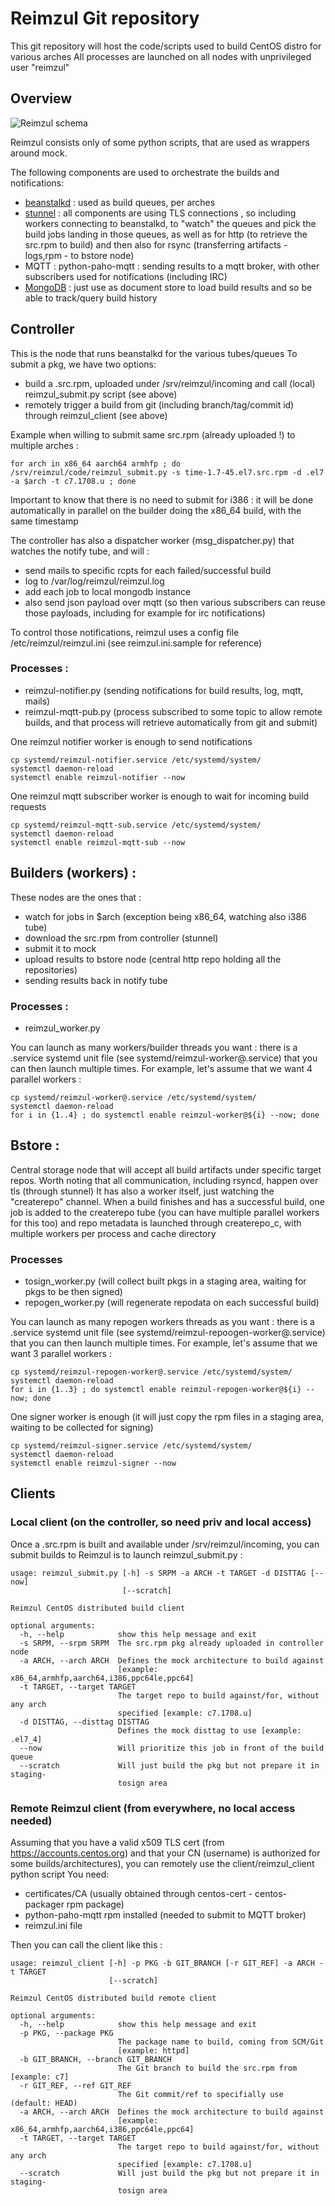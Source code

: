 # Reimzul Git repository #
This git repository will host the code/scripts used to build CentOS distro for various arches
All processes are launched on all nodes with unprivileged user "reimzul"

## Overview
![Reimzul schema](/docs/Reimzul.png)

Reimzul consists only of some python scripts, that are used as wrappers around mock.

The following components are used to orchestrate the builds and notifications:
 * [beanstalkd](http://kr.github.io/beanstalkd/) : used as build queues, per arches
 * [stunnel](http://www.stunnel.org/) : all components are using TLS connections , so including workers connecting to beanstalkd, to "watch" the queues and pick the build jobs landing in those queues, as well as for http (to retrieve the src.rpm to build) and then also for rsync (transferring artifacts - logs,rpm - to bstore node)
 * MQTT : python-paho-mqtt : sending results to a mqtt broker, with other subscribers used for notifications (including IRC)
 * [MongoDB](http://www.mongodb.org) : just use as document store to load build results and so be able to track/query build history

## Controller
This is the node that runs beanstalkd for the various tubes/queues
To submit a pkg, we have two options:
 * build a .src.rpm, uploaded under /srv/reimzul/incoming and call (local) reimzul_submit.py script (see above)
 * remotely trigger a build from git (including branch/tag/commit id) through reimzul_client (see above)

Example when willing to submit same src.rpm (already uploaded !) to multiple arches :
```
for arch in x86_64 aarch64 armhfp ; do /srv/reimzul/code/reimzul_submit.py -s time-1.7-45.el7.src.rpm -d .el7 -a $arch -t c7.1708.u ; done
```
Important to know that there is no need to submit for i386 : it will be done automatically in parallel on the builder doing the x86_64 build, with the same timestamp

The controller has also a dispatcher worker (msg_dispatcher.py) that watches the notify tube, and will :
 * send mails to specific rcpts for each failed/successful build
 * log to /var/log/reimzul/reimzul.log
 * add each job to local mongodb instance
 * also send json payload over mqtt (so then various subscribers can reuse those payloads, including for example for irc notifications)

To control those notifications, reimzul uses a config file /etc/reimzul/reimzul.ini (see reimzul.ini.sample for reference)

### Processes :
  * reimzul-notifier.py (sending notifications for build results, log, mqtt, mails)
  * reimzul-mqtt-pub.py (process subscribed to some topic to allow remote builds, and that process will retrieve automatically from git and submit)

One reimzul notifier worker is enough to send notifications
```
cp systemd/reimzul-notifier.service /etc/systemd/system/
systemctl daemon-reload
systemctl enable reimzul-notifier --now

```

One reimzul mqtt subscriber worker is enough to wait for incoming build requests
```
cp systemd/reimzul-mqtt-sub.service /etc/systemd/system/
systemctl daemon-reload
systemctl enable reimzul-mqtt-sub --now

```



## Builders (workers) : 

These nodes are the ones that :
 * watch for jobs in $arch (exception being x86_64, watching also i386 tube)
 * download the src.rpm from controller (stunnel)
 * submit it to mock
 * upload results to bstore node (central http repo holding all the repositories)
 * sending results back in notify tube

### Processes :
 * reimzul_worker.py 

You can launch as many workers/builder threads you want : there is a .service systemd unit file (see systemd/reimzul-worker@.service) that you can then launch multiple times. For example, let's assume that we want 4 parallel workers : 
```
cp systemd/reimzul-worker@.service /etc/systemd/system/
systemctl daemon-reload
for i in {1..4} ; do systemctl enable reimzul-worker@${i} --now; done

```

## Bstore :

Central storage node that will accept all build artifacts under specific target repos.
Worth noting that all communication, including rsyncd, happen over tls (through stunnel)
It has also a worker itself, just watching the "createrepo" channel.
When a build finishes and has a successful build, one job is added to the createrepo tube (you can have multiple parallel workers for this too) and repo metadata is launched through createrepo_c, with multiple workers per process and cache directory

### Processes
 * tosign_worker.py (will collect built pkgs in a staging area, waiting for pkgs to be then signed)
 * repogen_worker.py (will regenerate repodata on each successful build)

You can launch as many repogen workers threads as you want : there is a .service systemd unit file (see systemd/reimzul-repoogen-worker@.service) that you can then launch multiple times. For example, let's assume that we want 3 parallel workers : 
```
cp systemd/reimzul-repogen-worker@.service /etc/systemd/system/
systemctl daemon-reload
for i in {1..3} ; do systemctl enable reimzul-repogen-worker@${i} --now; done

```

One signer worker is enough (it will just copy the rpm files in a staging area, waiting to be collected for signing)
```
cp systemd/reimzul-signer.service /etc/systemd/system/
systemctl daemon-reload
systemctl enable reimzul-signer --now

```

## Clients

### Local client (on the controller, so need priv and local access)

Once a .src.rpm is built and available under /srv/reimzul/incoming, you can submit builds to Reimzul is to launch reimzul_submit.py : 
```
usage: reimzul_submit.py [-h] -s SRPM -a ARCH -t TARGET -d DISTTAG [--now]
                         [--scratch]

Reimzul CentOS distributed build client

optional arguments:
  -h, --help            show this help message and exit
  -s SRPM, --srpm SRPM  The src.rpm pkg already uploaded in controller node
  -a ARCH, --arch ARCH  Defines the mock architecture to build against
                        [example: x86_64,armhfp,aarch64,i386,ppc64le,ppc64]
  -t TARGET, --target TARGET
                        The target repo to build against/for, without any arch
                        specified [example: c7.1708.u]
  -d DISTTAG, --disttag DISTTAG
                        Defines the mock disttag to use [example: .el7_4]
  --now                 Will prioritize this job in front of the build queue
  --scratch             Will just build the pkg but not prepare it in staging-
                        tosign area
```

### Remote Reimzul client (from everywhere, no local access needed)

Assuming that you have a valid x509 TLS cert (from https://accounts.centos.org) and that your CN (username) is authorized for some builds/architectures), you can remotely use the client/reimzul_client python script
You need:
  - certificates/CA (usually obtained through centos-cert - centos-packager rpm package) 
  - python-paho-mqtt rpm installed (needed to submit to MQTT broker)
  - reimzul.ini file

Then you can call the client like this :

```
usage: reimzul_client [-h] -p PKG -b GIT_BRANCH [-r GIT_REF] -a ARCH -t TARGET
                      [--scratch]

Reimzul CentOS distributed build remote client

optional arguments:
  -h, --help            show this help message and exit
  -p PKG, --package PKG
                        The package name to build, coming from SCM/Git
                        [example: httpd]
  -b GIT_BRANCH, --branch GIT_BRANCH
                        The Git branch to build the src.rpm from [example: c7]
  -r GIT_REF, --ref GIT_REF
                        The Git commit/ref to specifially use (default: HEAD)
  -a ARCH, --arch ARCH  Defines the mock architecture to build against
                        [example: x86_64,armhfp,aarch64,i386,ppc64le,ppc64]
  -t TARGET, --target TARGET
                        The target repo to build against/for, without any arch
                        specified [example: c7.1708.u]
  --scratch             Will just build the pkg but not prepare it in staging-
                        tosign area

``` 



